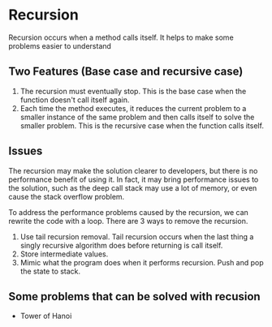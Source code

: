 # Recursion

Recursion occurs when a method calls itself. It helps to make some problems easier to understand

## Two Features (Base case and recursive case)

1. The recursion must eventually stop. This is the base case when the function doesn't call itself again. 
2. Each time the method executes, it reduces the current problem to a smaller instance of the same problem and then calls itself to solve the smaller problem. This is the recursive case when the function calls itself.

## Issues

The recursion may make the solution clearer to developers, but there is no performance benefit of using it. In fact, it may bring performance issues to the solution, such as the deep call stack may use a lot of memory, or even cause the stack overflow problem.

To address the performance problems caused by the recursion, we can rewrite the code with a loop. There are 3 ways to remove the recursion.

1. Use tail recursion removal. Tail recursion occurs when the last thing a singly recursive algorithm does before returning is call itself.
2. Store intermediate values.
3. Mimic what the program does when it performs recursion. Push and pop the state to stack.

## Some problems that can be solved with recusion

- Tower of Hanoi